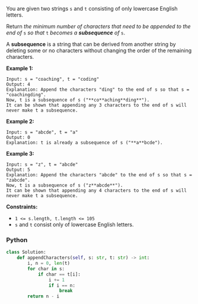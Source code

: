 You are given two strings  `s`  and  `t`  consisting of only lowercase English letters.

Return  _the minimum number of characters that need to be appended to the end of_ `s` _so that_ `t` _becomes a  **subsequence**  of_ `s`.

A  **subsequence**  is a string that can be derived from another string by deleting some or no characters without changing the order of the remaining characters.

**Example 1:**
```
Input: s = "coaching", t = "coding"
Output: 4
Explanation: Append the characters "ding" to the end of s so that s = "coachingding".
Now, t is a subsequence of s ("**co**aching**ding**").
It can be shown that appending any 3 characters to the end of s will never make t a subsequence.
```

**Example 2:**
```
Input: s = "abcde", t = "a"
Output: 0
Explanation: t is already a subsequence of s ("**a**bcde").
```

**Example 3:**
```
Input: s = "z", t = "abcde"
Output: 5
Explanation: Append the characters "abcde" to the end of s so that s = "zabcde".
Now, t is a subsequence of s ("z**abcde**").
It can be shown that appending any 4 characters to the end of s will never make t a subsequence.
```

**Constraints:**

-   `1 <= s.length, t.length <= 105`
-   `s`  and  `t`  consist only of lowercase English letters.


### Python

```python
class Solution:
    def appendCharacters(self, s: str, t: str) -> int:
        i, n = 0, len(t)
        for char in s:
            if char == t[i]:
                i += 1
                if i == n:
                    break
        return n - i
```